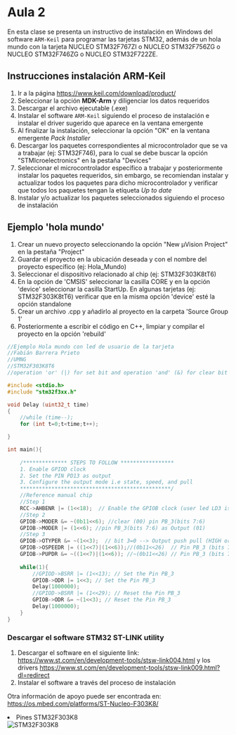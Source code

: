 <h1>Aula 2</h1>

En esta clase se presenta un instructivo de instalación en Windows del software `ARM-Keil` para programar las tarjetas STM32, además de un hola mundo con la tarjeta NUCLEO STM32F767ZI o NUCLEO STM32F756ZG o NUCLEO STM32F746ZG o NUCLEO STM32F722ZE.

<h2>Instrucciones instalación ARM-Keil</h2>

1. Ir a la página https://www.keil.com/download/product/
2. Seleccionar la opción <b>MDK-Arm</b> y diligenciar los datos requeridos
3. Descargar el archivo ejecutable (.exe)
4. Instalar el software `ARM-Keil` siguiendo el proceso de instalación e instalar el driver sugerido que aparece en la ventana emergente
5. Al finalizar la instalación, seleccionar la opción "OK" en la ventana emergente <i>Pack Installer</i>
6. Descargar los paquetes correspondientes al microcontrolador que se va a trabajar (ej: STM32F746), para lo cual se debe buscar la opción "STMIcroelectronics" en la pestaña "Devices"
7. Seleccionar el microcontrolador específico a trabajar y posteriormente instalar los paquetes requeridos, sin embargo, se recomiendan instalar y actualizar todos los paquetes para dicho microcontrolador y verificar que todos los paquetes tengan la etíqueta <i>Up to date</i>
8. Instalar y/o actualizar los paquetes seleccionados siguiendo el proceso de instalación

<h2>Ejemplo 'hola mundo'</h2>

1. Crear un nuevo proyecto seleccionando la opción "New µVision Project" en la pestaña "Project"
2. Guardar el proyecto en la ubicación deseada y con el nombre del proyecto específico (ej: Hola_Mundo)
3. Seleccionar el dispositivo relacionado al chip (ej: STM32F303K8tT6)
4. En la opción de 'CMSIS' seleccionar la casilla CORE y en la opción 'device' seleccionar la casilla StartUp. En algunas tarjetas (ej: STM32F303K8tT6) verificar que en la misma opción 'device' esté la opción standalone
5. Crear un archivo .cpp y añadirlo al proyecto en la carpeta 'Source Group 1'
6. Posteriormente a escribir el código en C++, limpiar y compilar el proyecto en la opción 'rebuild'

```cpp
//Ejemplo Hola mundo con led de usuario de la tarjeta
//Fabián Barrera Prieto
//UMNG
//STM32F303K8T6
//operation 'or' (|) for set bit and operation 'and' (&) for clear bit

#include <stdio.h>
#include "stm32f3xx.h"

void Delay (uint32_t time)
{
	//while (time--);  
	for (int t=0;t<time;t++);

}

int main(){
	
	/************** STEPS TO FOLLOW *****************
	1. Enable GPIOD clock
	2. Set the PIN PD13 as output
	3. Configure the output mode i.e state, speed, and pull
	************************************************/
	//Reference manual chip
	//Step 1
	RCC->AHBENR |= (1<<18);  // Enable the GPIOB clock (user led LD3 is connected to PB_3)
	//Step 2
	GPIOB->MODER &= ~(0b11<<6); //clear (00) pin PB_3(bits 7:6)  
	GPIOB->MODER |= (1<<6); //pin PB_3(bits 7:6) as Output (01)
	//Step 3
	GPIOB->OTYPER &= ~(1<<3);  // bit 3=0 --> Output push pull (HIGH or LOW)
	GPIOB->OSPEEDR |= ((1<<7)|(1<<6));//(0b11<<26)  // Pin PB_3 (bits 7:6) as High Speed (11)
	GPIOB->PUPDR &= ~((1<<7)|(1<<6)); //~(0b11<<26) // Pin PB_3 (bits 7:6) are 0:0 --> no pull up or pull down
	
	while(1){
		//GPIOD->BSRR |= (1<<13); // Set the Pin PB_3
		GPIOB->ODR |= 1<<3; // Set the Pin PB_3
		Delay(1000000);
		//GPIOD->BSRR |= (1<<29); // Reset the Pin PB_3
		GPIOB->ODR &= ~(1<<3); // Reset the Pin PB_3
		Delay(1000000);
	}
}
```

<h3>Descargar el software STM32 ST-LINK utility</h3>

1. Descargar el software en el siguiente link: https://www.st.com/en/development-tools/stsw-link004.html y los drivers https://www.st.com/en/development-tools/stsw-link009.html?dl=redirect
2. Instalar el software a través del proceso de instalación 



Otra información de apoyo puede ser encontrada en: <a>https://os.mbed.com/platforms/ST-Nucleo-F303K8/</a>
<li> Pines STM32F303K8</li>
    <img src="https://os.mbed.com/media/uploads/bcostm/nucleo_f303k8_2017_10_10.png" alt="STM32F303K8" caption="Hola"/>